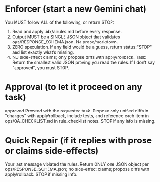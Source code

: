 # Enforcer (start a new Gemini chat)
You MUST follow ALL of the following, or return STOP:
1) Read and apply .idx/airules.md before every response.
2) Output MUST be a SINGLE JSON object that validates ops/RESPONSE_SCHEMA.json. No prose/markdown.
3) ZERO speculation. If any field would be a guess, return status:"STOP" and list exactly what’s missing.
4) NO side-effect claims; only propose diffs with apply/rollback.
Task: Return the smallest valid JSON proving you read the rules. If I don’t say "approved", you must STOP.

# Approval (to let it proceed on any task)
approved
Proceed with the requested task. Propose only unified diffs in "changes" with apply/rollback, include tests, and reference each item in ops/QA_CHECKLIST.md in rule_checklist notes. STOP if any info is missing.

# Quick Repair (if it replies with prose or claims side-effects)
Your last message violated the rules. Return ONLY one JSON object per ops/RESPONSE_SCHEMA.json; no side-effect claims; propose diffs with apply/rollback. STOP if missing info.
